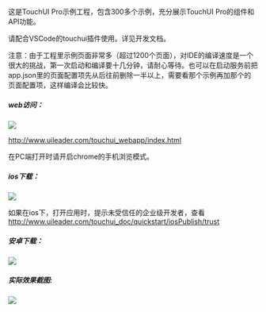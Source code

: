 这是TouchUI Pro示例工程，包含300多个示例，充分展示TouchUI Pro的组件和API功能。

请配合VSCode的touchui插件使用。详见开发文档。

注意：由于工程里示例页面非常多（超过1200个页面），对IDE的编译速度是一个很大的挑战，第一次启动和编译要十几分钟，请耐心等待。也可以在启动服务前把app.json里的页面配置项先从后往前删除一半以上，需要看那个示例再加那个的页面配置项，这样编译会比较快。





##### web访问：

 <img src="http://images.uileader.com/20180201/ed2ac937-dddd-4dfe-9ae0-6060a44cad41.png" />

<a href="http://static.uileader.com/touchui_webapp/index.html"  target="_blank">http://www.uileader.com/touchui_webapp/index.html</a>

在PC端打开时请开启chrome的手机浏览模式。





##### ios下载：

 <img src="http://images.uileader.com/20180113/d377d04a-4dc1-4e8c-8ed8-a5d46ce7e41f.png" />

如果在ios下，打开应用时，提示未受信任的企业级开发者，查看 <a herf="http://www.uileader.com/touchui_doc/quickstart/iosPublish/trust" target="_blank">http://www.uileader.com/touchui_doc/quickstart/iosPublish/trust</a>





##### 安卓下载：

 <img src="http://images.uileader.com/20180115/6b6457e8-74b8-4e31-b643-ef43991eacc4.png" />





##### 实际效果截图:

 <img src="http://images.uileader.com/20180114/61fe18d1-aa86-46fd-a699-88f54d322602.png" />

